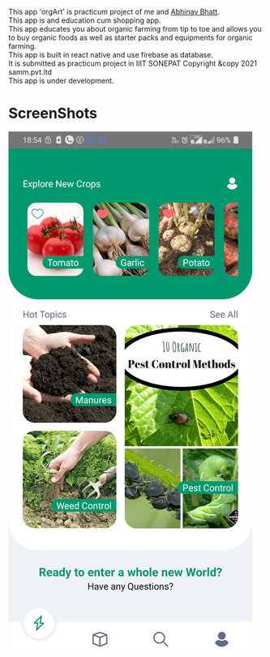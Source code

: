 This app 'orgArt' is practicum project of me and <a href="">Abhinav Bhatt</a>.<br>
This app is and education cum shopping app.<br>
This app educates you about organic farming from tip to toe and allows you to buy organic foods as well as starter packs and equipments for organic farming.<br>
This app is built in react native and use firebase as database.<br>
It is submitted as practicum project in IIIT SONEPAT Copyright &copy 2021 samm.pvt.ltd<br>
This app is under development.

<h1>ScreenShots</h1>
<img src='Capture+_2021-05-03-18-54-43.png'/>
